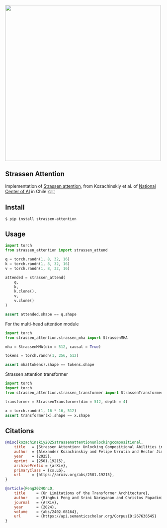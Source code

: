 <img src="./fig1.png" width="500px"></img>

## Strassen Attention

Implementation of [Strassen attention](https://arxiv.org/abs/2501.19215), from Kozachinskiy et al. of [National Center of AI](https://cenia.cl/) in Chile 🇨🇱

## Install

```shell
$ pip install strassen-attention
```

## Usage

```python
import torch
from strassen_attention import strassen_attend

q = torch.randn(1, 8, 32, 16)
k = torch.randn(1, 8, 32, 16)
v = torch.randn(1, 8, 32, 16)

attended = strassen_attend(
    q,
    k,
    k.clone(),
    v,
    v.clone()
)

assert attended.shape == q.shape
```

For the multi-head attention module

```python
import torch
from strassen_attention.strassen_mha import StrassenMHA

mha = StrassenMHA(dim = 512, causal = True)

tokens = torch.randn(1, 256, 512)

assert mha(tokens).shape == tokens.shape
```

Strassen attention transformer

```python
import torch
import torch
from strassen_attention.strassen_transformer import StrassenTransformer

transformer = StrassenTransformer(dim = 512, depth = 4)

x = torch.randn(1, 16 * 16, 512)
assert transformer(x).shape == x.shape
```

## Citations

```bibtex
@misc{kozachinskiy2025strassenattentionunlockingcompositional,
    title   = {Strassen Attention: Unlocking Compositional Abilities in Transformers Based on a New Lower Bound Method}, 
    author  = {Alexander Kozachinskiy and Felipe Urrutia and Hector Jimenez and Tomasz Steifer and Germán Pizarro and Matías Fuentes and Francisco Meza and Cristian B. Calderon and Cristóbal Rojas},
    year    = {2025},
    eprint  = {2501.19215},
    archivePrefix = {arXiv},
    primaryClass = {cs.LG},
    url     = {https://arxiv.org/abs/2501.19215}, 
}
```

```bibtex
@article{Peng2024OnLO,
    title     = {On Limitations of the Transformer Architecture},
    author    = {Binghui Peng and Srini Narayanan and Christos Papadimitriou},
    journal   = {ArXiv},
    year      = {2024},
    volume    = {abs/2402.08164},
    url       = {https://api.semanticscholar.org/CorpusID:267636545}
}
```
